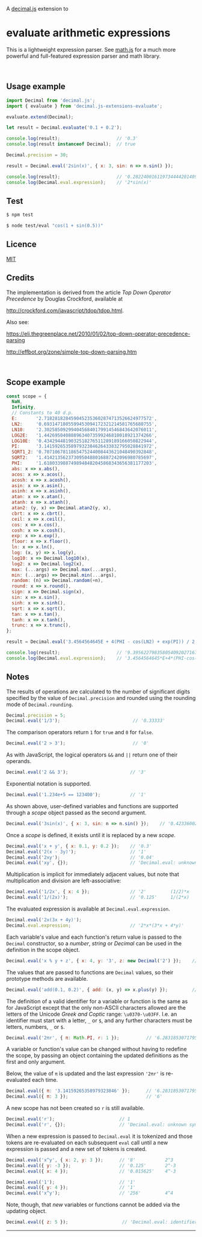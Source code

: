 A [decimal.js](https://github.com/MikeMcl/decimal.js/) extension to

# evaluate arithmetic expressions

This is a lightweight expression parser. See [math.js](https://mathjs.org/) for a much more powerful and full-featured expression parser and math library.

<br>

## Usage example

```javascript
import Decimal from 'decimal.js';
import { evaluate } from 'decimal.js-extensions-evaluate';

evaluate.extend(Decimal);

let result = Decimal.evaluate('0.1 + 0.2');

console.log(result);                     // '0.3'
console.log(result instanceof Decimal);  // true

Decimal.precision = 30;

result = Decimal.eval('2sin(x)', { x: 3, sin: n => n.sin() });

console.log(result);                     // '0.282240016119734444201489605616'
console.log(Decimal.eval.expression);    // '2*sin(x)'
```

## Test

```bash
$ npm test

$ node test/eval "cos(1 + sin(0.5))"
```

## Licence

[MIT](https://github.com/MikeMcl/decimal.js-extensions/blob/master/LICENCE)

## Credits

The implementation is derived from the article *Top Down Operator Precedence*
by Douglas Crockford, available at

<http://crockford.com/javascript/tdop/tdop.html>.

Also see:

<https://eli.thegreenplace.net/2010/01/02/top-down-operator-precedence-parsing>

<http://effbot.org/zone/simple-top-down-parsing.htm>

<br>

## Scope example

```javascript
const scope = {
  NaN,
  Infinity,
  // Constants to 40 d.p.
  E:       '2.7182818284590452353602874713526624977572',
  LN2:     '0.6931471805599453094172321214581765680755',
  LN10:    '2.3025850929940456840179914546843642076011',
  LOG2E:   '1.4426950408889634073599246810018921374266',
  LOG10E:  '0.4342944819032518276511289189166050822944',
  PI:      '3.1415926535897932384626433832795028841972',
  SQRT1_2: '0.7071067811865475244008443621048490392848',
  SQRT2:   '1.4142135623730950488016887242096980785697',
  PHI:     '1.6180339887498948482045868343656381177203',
  abs: x => x.abs(),
  acos: x => x.acos(),
  acosh: x => x.acosh(),
  asin: x => x.asin(),
  asinh: x => x.asinh(),
  atan: x => x.atan(),
  atanh: x => x.atanh(),
  atan2: (y, x) => Decimal.atan2(y, x),
  cbrt: x => x.cbrt(),
  ceil: x => x.ceil(),
  cos: x => x.cos(),
  cosh: x => x.cosh(),
  exp: x => x.exp(),
  floor: x => x.floor(),
  ln: x => x.ln(),
  log: (x, y) => x.log(y),
  log10: x => Decimal.log10(x),
  log2: x => Decimal.log2(x),
  max: (...args) => Decimal.max(...args),
  min: (...args) => Decimal.min(...args),
  random: (n) => Decimal.random(+n),
  round: x => x.round(),
  sign: x => Decimal.sign(x),
  sin: x => x.sin(),
  sinh: x => x.sinh(),
  sqrt: x => x.sqrt(),
  tan: x => x.tan(),
  tanh: x => x.tanh(),
  trunc: x => x.trunc(),
};

result = Decimal.eval('3.4564564645E + 4(PHI - cos(LN2) + exp(PI)) / 2.003e+12', scope);

console.log(result);                     // '9.39562279835805409202716773322'
console.log(Decimal.eval.expression);    // '3.4564564645*E+4*(PHI-cos(LN2)+exp(PI))/2.003e+12'
```

## Notes

The results of operations are calculated to the number of significant digits specified by the value of `Decimal.precision` and rounded using the rounding mode of `Decimal.rounding`.

```js
Decimal.precision = 5;
Decimal.eval('1/3');                           // '0.33333'
```

The comparison operators return `1` for `true` and `0` for `false`.

```js
Decimal.eval('2 > 3');                         // '0'
```

As with JavaScript, the logical operators `&&` and `||` return one of their operands.

```js
Decimal.eval('2 && 3');                       // '3'
```

Exponential notation is supported.

```js
Decimal.eval('1.234e+5 == 123400');           // '1'
```

As shown above, user-defined variables and functions are supported through a *scope* object passed as the second argument.

```js
Decimal.eval('3sin(x)', { x: 3, sin: n => n.sin() });    // '0.4233600241796016663'
```

Once a *scope* is defined, it exists until it is replaced by a new *scope*.

```js
Decimal.eval('x + y', { x: 0.1, y: 0.2 });    // '0.3'
Decimal.eval('2(x - 3y)');                    // '1'
Decimal.eval('2xy');                          // '0.04'
Decimal.eval('xy', {});                       // 'Decimal.eval: unknown symbol: x'
```

Multiplication is implicit for immediately adjacent values, but note that multiplication and division are left-associative:

```js
Decimal.eval('1/2x', { x: 4 });               // '2'         (1/2)*x
Decimal.eval('1/(2x)');                       // '0.125'     1/(2*x)
```

The evaluated expression is available at `Decimal.eval.expression`.

```js
Decimal.eval('2x(3x + 4y)');
Decimal.eval.expression;                      // '2*x*(3*x + 4*y)'
```

Each variable's value and each function's return value is passed to the `Decimal` constructor, so a *number*, *string* or *Decimal* can be used in the definition in the scope object.

```js
Decimal.eval('x % y + z', { x: 4, y: '3', z: new Decimal('2') });    // '3'
```

The values that are passed to functions are `Decimal` values, so their prototype methods are available.

```js
Decimal.eval('add(0.1, 0.2)', { add: (x, y) => x.plus(y) });         // '0.3'
```

The definition of a valid identifier for a variable or function is the same as for JavaScript except that the only non-ASCII characters allowed are the letters of the Unicode *Greek and Coptic* range: `\u0370-\u03FF`.
I.e. an identifier must start with a letter, `_` or `$`, and any further characters must be letters, numbers, `_` or `$`.

```js
Decimal.eval('2πr', { π: Math.PI, r: 1 });          // '6.283185307179586'
```

A variable or function's value can be changed without having to redefine the scope, by passing an object containing the updated definitions as the first and only argument.

Below, the value of `π` is updated and the last expression `'2πr'` is re-evaluated each time.

```js
Decimal.eval({ π: '3.14159265358979323846' });      // '6.28318530717958647692'
Decimal.eval({ π: 3 });                             // '6'
```

A new scope has not been created so `r` is still available.

```js
Decimal.eval('r');                        // 1
Decimal.eval('r', {});                    // 'Decimal.eval: unknown symbol: r'
```

When a new expression is passed to `Decimal.eval` it is tokenized and those tokens are re-evaluated on each subsequent `eval` call until a new expression is passed and a new set of tokens is created.

```js
Decimal.eval('x^y', { x: 2, y: 3 });      // '8'           2^3
Decimal.eval({ y: -3 });                  // '0.125'       2^-3
Decimal.eval({ x: 4 });                   // '0.015625'    4^-3

Decimal.eval('1');                        // '1'
Decimal.eval({ y: 4 });                   // '1'
Decimal.eval('x^y');                      // '256'         4^4
```

Note, though, that *new* variables or functions cannot be added via the updating object.

```js
Decimal.eval({ z: 5 });                    // 'Decimal.eval: identifier not in scope: z'
```

---